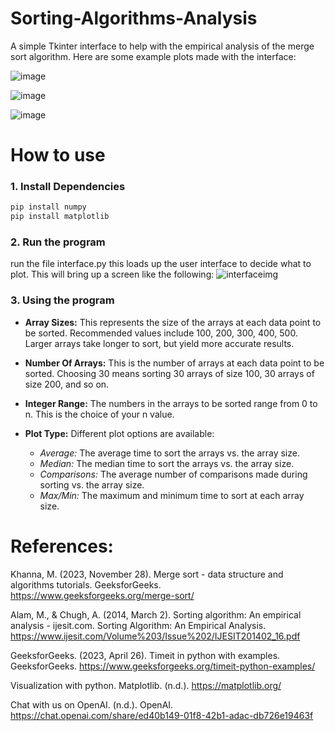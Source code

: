 # Sorting-Algorithms-Analysis
A simple Tkinter interface to help with the empirical analysis of the merge sort algorithm. Here are some example plots made with the interface:


![image](https://github.com/AndrewWMeier/Sorting-Algorithms-Analysis/assets/123119277/fcfac86e-4076-4931-97a4-f5ff28c2dbf7)

![image](https://github.com/AndrewWMeier/Sorting-Algorithms-Analysis/assets/123119277/06f77594-ca91-4f14-ad17-bdaf34b64e2f)

![image](https://github.com/AndrewWMeier/Sorting-Algorithms-Analysis/assets/123119277/b72de785-7ad2-4d8f-b7d8-a63c0c65ac66)


# How to use
### 1. Install Dependencies
```bash
pip install numpy
pip install matplotlib
```

### 2. Run the program
run the file interface.py this loads up the user interface to decide what to plot. This will bring up a screen like the following: 
![interfaceimg](https://github.com/AndrewWMeier/Sorting-Algorithms-Analysis/assets/123119277/14d410ba-1dbb-4a4c-a058-38225be11b34)



### 3. Using the program

- **Array Sizes:** This represents the size of the arrays at each data point to be sorted. Recommended values include 100, 200, 300, 400, 500. Larger arrays take longer to sort, but yield more accurate results.

- **Number Of Arrays:** This is the number of arrays at each data point to be sorted. Choosing 30 means sorting 30 arrays of size 100, 30 arrays of size 200, and so on.

- **Integer Range:** The numbers in the arrays to be sorted range from 0 to n. This is the choice of your n value.

- **Plot Type:** Different plot options are available:
  - *Average:* The average time to sort the arrays vs. the array size.
  - *Median:* The median time to sort the arrays vs. the array size.
  - *Comparisons:* The average number of comparisons made during sorting vs. the array size.
  - *Max/Min:* The maximum and minimum time to sort at each array size.

# References:
Khanna, M. (2023, November 28). Merge sort - data structure and algorithms tutorials. GeeksforGeeks. 
  https://www.geeksforgeeks.org/merge-sort/ 

Alam, M., & Chugh, A. (2014, March 2). Sorting algorithm: An empirical analysis - ijesit.com. Sorting Algorithm: An Empirical Analysis. 
  https://www.ijesit.com/Volume%203/Issue%202/IJESIT201402_16.pdf 

GeeksforGeeks. (2023, April 26). Timeit in python with examples. GeeksforGeeks.
   https://www.geeksforgeeks.org/timeit-python-examples/ 

Visualization with python. Matplotlib. (n.d.).
    https://matplotlib.org/ 

Chat with us on OpenAI. (n.d.). OpenAI.
https://chat.openai.com/share/ed40b149-01f8-42b1-adac-db726e19463f
